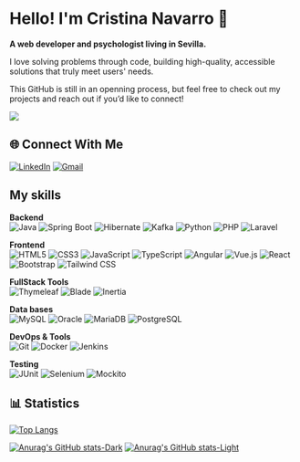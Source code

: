 # Hello! I'm Cristina Navarro 👋  

**A web developer and psychologist living in Sevilla.**

I love solving problems through code, building high-quality, accessible solutions that truly meet users' needs.

This GitHub is still in an openning process, but feel free to check out my projects and reach out if you’d like to connect!

![](https://komarev.com/ghpvc/?username=CristinaNavMor&color=orange&style=flat)

## 🌐 Connect With Me

[<img src="https://img.shields.io/badge/LinkedIn-0A66C2?style=for-the-badge&logo=linkedin&logoColor=white" alt="LinkedIn">](https://linkedin.com/in/cristina-n-a09a61ab)
[<img src="https://img.shields.io/badge/Gmail-EA4335?style=for-the-badge&logo=gmail&logoColor=white" alt="Gmail">](mailto:cristinanavarro.wd@gmail.com)


## My skills  
**Backend**<br>
![Java](https://img.shields.io/badge/Java-007396?logo=java&logoColor=white)
![Spring Boot](https://img.shields.io/badge/Spring_Boot-6DB33F?logo=springboot&logoColor=white)
![Hibernate](https://img.shields.io/badge/Hibernate-59666C?logo=hibernate&logoColor=white)
![Kafka](https://img.shields.io/badge/Kafka-231F20?logo=apachekafka&logoColor=white)
![Python](https://img.shields.io/badge/Python-3776AB?logo=python&logoColor=white)
![PHP](https://img.shields.io/badge/PHP-777BB4?logo=php&logoColor=white)
![Laravel](https://img.shields.io/badge/Laravel-FF2D20?logo=laravel&logoColor=white)

**Frontend**<br>
![HTML5](https://img.shields.io/badge/HTML5-E34F26?logo=html5&logoColor=white)
![CSS3](https://img.shields.io/badge/CSS3-1572B6?logo=css3&logoColor=white)
![JavaScript](https://img.shields.io/badge/JavaScript-F7DF1E?logo=javascript&logoColor=black)
![TypeScript](https://img.shields.io/badge/TypeScript-3178C6?logo=typescript&logoColor=white)
![Angular](https://img.shields.io/badge/Angular-DD0031?logo=angular&logoColor=white)
![Vue.js](https://img.shields.io/badge/Vue.js-4FC08D?logo=vuedotjs&logoColor=white)
![React](https://img.shields.io/badge/React-61DAFB?logo=react&logoColor=black)
![Bootstrap](https://img.shields.io/badge/Bootstrap-7952B3?logo=bootstrap&logoColor=white)
![Tailwind CSS](https://img.shields.io/badge/Tailwind_CSS-06B6D4?logo=tailwindcss&logoColor=white)

**FullStack Tools**<br>
![Thymeleaf](https://img.shields.io/badge/Thymeleaf-005F0F?logo=thymeleaf&logoColor=white)
![Blade](https://img.shields.io/badge/Blade-FF2D20?logo=laravel&logoColor=white)
![Inertia](https://img.shields.io/badge/Inertia-000000?logo=inertia&logoColor=white)

**Data bases**<br>
![MySQL](https://img.shields.io/badge/MySQL-4479A1?logo=mysql&logoColor=white)
![Oracle](https://img.shields.io/badge/Oracle-F80000?logo=oracle&logoColor=white)
![MariaDB](https://img.shields.io/badge/MariaDB-003545?logo=mariadb&logoColor=white)
![PostgreSQL](https://img.shields.io/badge/PostgreSQL-4169E1?logo=postgresql&logoColor=white)

**DevOps & Tools**<br>
![Git](https://img.shields.io/badge/Git-F05032?logo=git&logoColor=white)
![Docker](https://img.shields.io/badge/Docker-2496ED?logo=docker&logoColor=white)
![Jenkins](https://img.shields.io/badge/Jenkins-D24939?logo=jenkins&logoColor=white)

**Testing**<br>
![JUnit](https://img.shields.io/badge/JUnit-25A162?logo=junit5&logoColor=white)
![Selenium](https://img.shields.io/badge/Selenium-43B02A?logo=selenium&logoColor=white)
![Mockito](https://img.shields.io/badge/Mockito-00C853?logo=java&logoColor=white)

## 📊 Statistics  
[![Top Langs](https://github-readme-stats-2-liart.vercel.app/api/top-langs/?username=CristinaNavMor&size_weight=0.5&count_weight=0.5&hide=hack,blade&layout=compact&langs_count=12)](https://github.com/anuraghazra/github-readme-stats)

[![Anurag's GitHub stats-Dark](https://github-readme-stats-2-liart.vercel.app/api?username=CristinaNavMor&show_icons=true&include_all_commits=true&theme=shades-of-purple#gh-dark-mode-only)](https://github.com/anuraghazra/github-readme-stats#gh-dark-mode-only)
[![Anurag's GitHub stats-Light](https://github-readme-stats-2-liart.vercel.app/api?username=CristinaNavMor&show_icons=true&include_all_commits=true&theme=rose#gh-light-mode-only)](https://github.com/anuraghazra/github-readme-stats#gh-light-mode-only)

